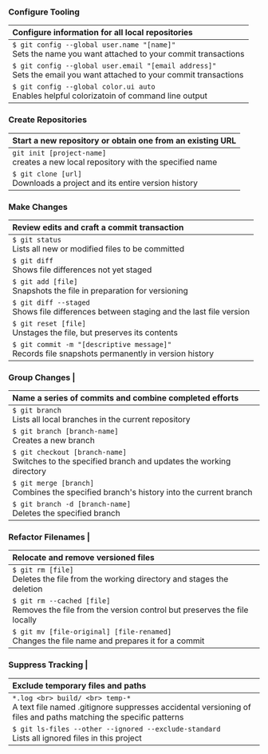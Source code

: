 ### Configure Tooling
 Configure information for all local repositories |
 :--- |
 `$ git config --global user.name "[name]"` <br> Sets the name you want attached to your commit transactions |
 `$ git config --global user.email "[email address]"` <br> Sets the email you want attached to your commit transactions |
 `$ git config --global color.ui auto` <br> Enables helpful colorizatoin of command line output |

### Create Repositories
 Start a new repository or obtain one from an existing URL |
 :--- |
 `git init [project-name]` <br> creates a new local repository with the specified name |
 `$ git clone [url]` <br> Downloads a project and its entire version history |

### Make Changes
 Review edits and craft a commit transaction |
 :--- |
 `$ git status` <br> Lists all new or modified files to be committed |
 `$ git diff` <br> Shows file differences not yet staged |
 `$ git add [file]` <br> Snapshots the file in preparation for versioning |
 `$ git diff --staged` <br> Shows file differences between staging and the last file version |
 `$ git reset [file]` <br> Unstages the file, but preserves its contents |
 `$ git commit -m "[descriptive message]"` <br> Records file snapshots permanently in version history |

### Group Changes |
 Name a series of commits and combine completed efforts |
 :--- |
 `$ git branch` <br> Lists all local branches in the current repository |
 `$ git branch [branch-name]` <br> Creates a new branch |
 `$ git checkout [branch-name]` <br> Switches to the specified branch and updates the working directory |
 `$ git merge [branch]` <br> Combines the specified branch's history into the current branch |
 `$ git branch -d [branch-name]` <br> Deletes the specified branch |

### Refactor Filenames |
 Relocate and remove versioned files |
 :--- |
 `$ git rm [file]` <br> Deletes the file from the working directory and stages the deletion |
 `$ git rm --cached [file]` <br> Removes the file from the version control but preserves the file locally |
 `$ git mv [file-original] [file-renamed]` <br> Changes the file name and prepares it for a commit |

### Suppress Tracking |
 Exclude temporary files and paths |
 :--- |
 ```*.log <br> build/ <br> temp-*``` <br> A text file named .gitignore suppresses accidental versioning of files and paths matching the specific patterns |
 `$ git ls-files --other --ignored --exclude-standard` <br> Lists all ignored files in this project |


